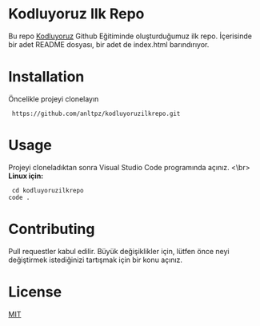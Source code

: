 # Kodluyoruz Ilk Repo
Bu repo [Kodluyoruz](https://www.kodluyoruz.org/) Github Eğitiminde oluşturduğumuz ilk repo. İçerisinde bir adet README dosyası, bir adet de index.html barındırıyor.


# Installation

Öncelikle projeyi clonelayın 
```
 https://github.com/anltpz/kodluyoruzilkrepo.git 
 ```


# Usage
Projeyi cloneladıktan sonra Visual Studio Code programında açınız.
<\br>
**Linux için:**

```
 cd kodluyoruzilkrepo   
code .
```

# Contributing
Pull requestler kabul edilir. Büyük değişiklikler için, lütfen önce neyi değiştirmek istediğinizi tartışmak için bir konu açınız.

# License
[MIT](https://choosealicense.com/licenses/mit/)

